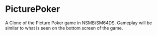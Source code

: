# PicturePoker
A Clone of the Picture Poker game in NSMB/SM64DS. Gameplay will be similar to what is seen on the bottom screen of the game.

